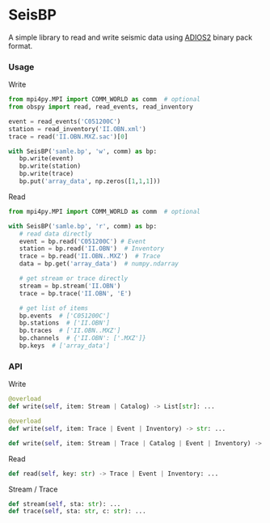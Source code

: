 # SeisBP

A simple library to read and write seismic data using [ADIOS2](https://adios2.readthedocs.io/en/latest/index.html) binary pack format.


### Usage
Write
```py
from mpi4py.MPI import COMM_WORLD as comm  # optional
from obspy import read, read_events, read_inventory

event = read_events('C051200C')
station = read_inventory('II.OBN.xml')
trace = read('II.OBN.MXZ.sac')[0]

with SeisBP('samle.bp', 'w', comm) as bp:
   bp.write(event)
   bp.write(station)
   bp.write(trace)
   bp.put('array_data', np.zeros([1,1,1]))
```

Read
```py
from mpi4py.MPI import COMM_WORLD as comm  # optional

with SeisBP('samle.bp', 'r', comm) as bp:
   # read data directly
   event = bp.read('C051200C') # Event
   station = bp.read('II.OBN')  # Inventory
   trace = bp.read('II.OBN..MXZ')  # Trace
   data = bp.get('array_data')  # numpy.ndarray

   # get stream or trace directly
   stream = bp.stream('II.OBN')
   trace = bp.trace('II.OBN', 'E')

   # get list of items
   bp.events  # ['C051200C']
   bp.stations  # ['II.OBN']
   bp.traces  # ['II.OBN..MXZ']
   bp.channels  # {'II.OBN': ['.MXZ']}
   bp.keys  # ['array_data']
```


### API
Write
```py
@overload
def write(self, item: Stream | Catalog) -> List[str]: ...

@overload
def write(self, item: Trace | Event | Inventory) -> str: ...

def write(self, item: Stream | Trace | Catalog | Event | Inventory) -> str | List[str]: ...
```

Read
```py
def read(self, key: str) -> Trace | Event | Inventory: ...
```

Stream / Trace
```py
def stream(self, sta: str): ...
def trace(self, sta: str, c: str): ...
```
